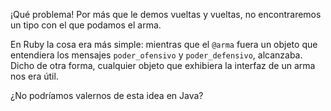 ¡Qué problema! Por más que le demos vueltas y vueltas, no encontraremos un tipo con el que podamos el arma. 

En Ruby la cosa era más simple: mientras que el `@arma` fuera un objeto que entendiera los mensajes `poder_ofensivo` y `poder_defensivo`, alcanzaba. Dicho de otra forma, cualquier objeto que exhibiera la interfaz de un arma nos era útil.  

¿No podríamos valernos de esta idea en Java?